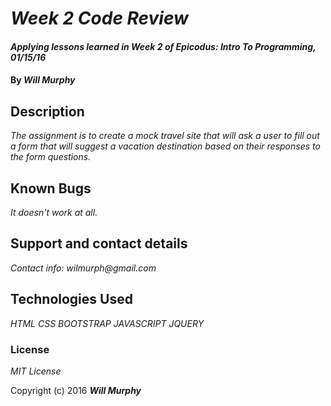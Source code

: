 # _Week 2 Code Review_

#### _Applying lessons learned in Week 2 of Epicodus: Intro To Programming, 01/15/16_

#### By _**Will Murphy**_

## Description

_The assignment is to create a mock travel site that will ask a user to fill out a form that will suggest a vacation destination based on their responses to the form questions._

## Known Bugs

_It doesn't work at all._

## Support and contact details

_Contact info: wilmurph@gmail.com_

## Technologies Used

_HTML CSS BOOTSTRAP JAVASCRIPT JQUERY_

### License

*MIT License*

Copyright (c) 2016 **_Will Murphy_**

